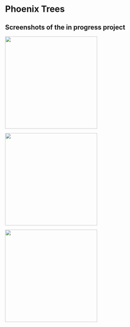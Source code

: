 # Phoenix Trees

## Screenshots of the in progress project

<p align="center"> 

<img src="https://i.ibb.co/2ZNK6Qp/Screenshot-1640086664.png" width="300" /> <br/>
 
<img src="https://i.ibb.co/dryXyYk/Screenshot-1640086834.png" width="300" /> <br/>


<img src="https://i.ibb.co/d5kXfng/Screenshot-1640086830.png" width="300" /> <br/>



</p>


